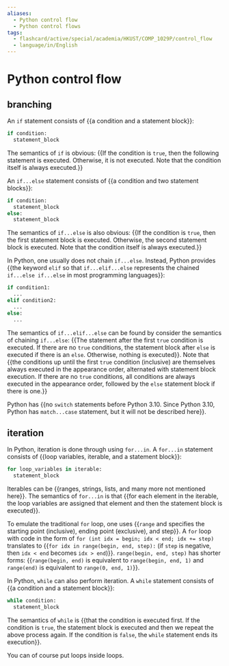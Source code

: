 ```yaml
---
aliases:
  - Python control flow
  - Python control flows
tags:
  - flashcard/active/special/academia/HKUST/COMP_1029P/control_flow
  - language/in/English
---
```


# Python control flow

## branching

An `if` statement consists of {{a condition and a statement block}}:

```Python
if condition:
  statement_block
```

The semantics of `if` is obvious: {{If the condition is `true`, then the following statement is executed. Otherwise, it is not executed. Note that the condition itself is always executed.}}

An `if...else` statement consists of {{a condition and two statement blocks}}:

```Python
if condition:
  statement_block
else:
  statement_block
```

The semantics of `if...else` is also obvious: {{If the condition is `true`, then the first statement block is executed. Otherwise, the second statement block is executed. Note that the condition itself is always executed.}}

In Python, one usually does not chain `if...else`. Instead, Python provides {{the keyword `elif` so that `if...elif...else` represents the chained `if...else if...else` in most programming languages}}:

```Python
if condition1:
  ...
elif condition2:
  ...
else:
  ...
```

The semantics of `if...elif...else` can be found by consider the semantics of chaining `if...else`: {{The statement after the first `true` condition is executed. If there are no `true` conditions, the statement block after `else` is executed if there is an `else`. Otherwise, nothing is executed}}. Note that {{the conditions up until the first `true` condition (inclusive) are themselves always executed in the appearance order, alternated with statement block execution. If there are no `true` conditions, all conditions are always executed in the appearance order, followed by the `else` statement block if there is one.}}

Python has {{no `switch` statements before Python 3.10. Since Python 3.10, Python has `match...case` statement, but it will not be described here}}.

## iteration

In Python, iteration is done through using `for...in`. A `for...in` statement consists of {{loop variables, iterable, and a statement block}}:

```Python
for loop_variables in iterable:
  statement_block
```

Iterables can be {{ranges, strings, lists, and many more not mentioned here}}. The semantics of `for...in` is that {{for each element in the iterable, the loop variables are assigned that element and then the statement block is executed}}.

To emulate the traditional `for` loop, one uses {{`range` and specifies the starting point (inclusive), ending point (exclusive), and step}}. A `for` loop with code in the form of `for (int idx = begin; idx < end; idx += step)` translates to {{`for idx in range(begin, end, step):` (if `step` is negative, then `idx < end` becomes `idx > end`)}}. `range(begin, end, step)` has shorter forms: {{`range(begin, end)` is equivalent to `range(begin, end, 1)` and `range(end)` is equivalent to `range(0, end, 1)`}}.

In Python, `while` can also perform iteration. A `while` statement consists of {{a condition and a statement block}}:

```Python
while condition:
  statement_block
```

The semantics of `while` is {{that the condition is executed first. If the condition is `true`, the statement block is executed and then we repeat the above process again. If the condition is `false`, the `while` statement ends its execution}}.

You can of course put loops inside loops.
